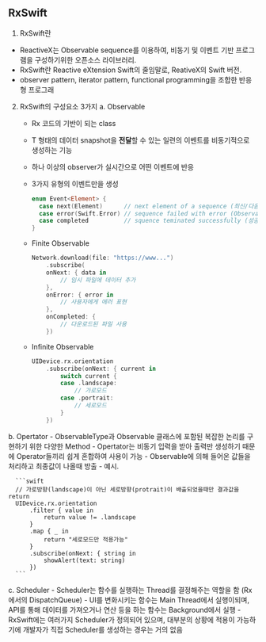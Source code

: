 ## RxSwift
1. RxSwift란
  - ReactiveX는 Observable sequence를 이용하여, 비동기 및 이벤트 기반 프로그램을 구성하기위한 오픈소스 라이브러리.
  - RxSwift란 Reactive eXtension Swift의 줄임말로, ReativeX의 Swift 버전. 
  - observer pattern, iterator pattern, functional programming을 조합한 반응형 프로그래
2. RxSwift의 구성요소 3가지
  a. Observable
    - Rx 코드의 기반이 되는 class
    - T 형태의 데이터 snapshot을 **전달**할 수 있는 일련의 이벤트를 비동기적으로 생성하는 기능
    - 하나 이상의 observer가 실시간으로 어떤 이벤트에 반응
    - 3가지 유형의 이벤트만을 생성
    
      ```swift
      enum Event<Element> {
        case next(Element)      // next element of a sequence (최신/다음 데이터를 전달하는 이벤트, T에 해당하는 Element 전달)
        case error(Swift.Error) // sequence failed with error (Observable이 에러를 발생시켜, 추가적으로 이벤트를 생성 X)
        case completed          // squence teminated successfully (성공적으로 일련의 이벤트를 종료시키는 이벤트, 추가적으로 이벤트 생성 X)
      }
      ```
      
    - Finite Observable
    
      ```swift
      Network.download(file: "https://www...")
          .subscribe(
          onNext: { data in
              // 임시 파일에 데이터 추가
          },
          onError: { error in
              // 사용자에게 에러 표현
          },
          onCompleted: {
              // 다운로드된 파일 사용
          })
      ```
      
    - Infinite Observable
    
      ```swift
      UIDevice.rx.orientation
          .subscribe(onNext: { current in
              switch current {
              case .landscape:
                  // 가로모드
              case .portrait:
                  // 세로모드
              }
          })
      ```
      
  b. Opertator
    - ObservableType과 Observable 클래스에 포함된 복잡한 논리를 구현하기 위한 다양한 Method
    - Opertator는 비동기 입력을 받아 출력만 생성하기 때문에 Operator들끼리 쉽게 혼합하여 사용이 가능
    - Observable에 의해 들어온 값들을 처리하고 최종값이 나올때 방출
    - 예시.

      ```swift
      // 가로방향(landscape)이 아닌 세로방향(protrait)이 배출되었을때만 결과값을 return
      UIDevice.rx.orientation
          .filter { value in
              return value != .landscape
          }
          .map { _ in
              return "세로모드만 적용가능"
          }
          .subscribe(onNext: { string in
              showAlert(text: string)
          })
      ```
      
  c. Scheduler
    - Scheduler는 함수를 실행하는 Thread를 결정해주는 역할을 함 (Rx에서의 DispatchQueue)
    - UI를 변화시키는 함수는 Main Thread에서 실행이되며, API를 통해 데이터를 가져오거나 연산 등을 하는 함수는 Background에서 실행
    - RxSwift에는 여러가지 Scheduler가 정의되어 있으며, 대부분의 상황에 적용이 가능하기에 개발자가 직접 Scheduler를 생성하는 경우는 거의 없음
